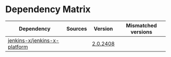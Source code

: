 # Dependency Matrix

Dependency | Sources | Version | Mismatched versions
---------- | ------- | ------- | -------------------
[jenkins-x/jenkins-x-platform](https://github.com/jenkins-x/jenkins-x-platform) |  | [2.0.2408](https://github.com/jenkins-x/jenkins-x-platform/releases/tag/v2.0.2408) | 
